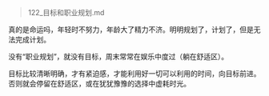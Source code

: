 > 122_目标和职业规划.md


真的是命运吗，年轻时不努力，年龄大了精力不济。明明规划了，计划了，但是无法完成计划。

没有“职业规划”，就没有目标，周末常常在娱乐中度过（躺在舒适区）。

目标比较清晰明确，才有紧迫感，才能利用好一切可以利用的时间，向目标前进。否则就会停留在舒适区，或在犹犹豫豫的选择中虚耗时光。


